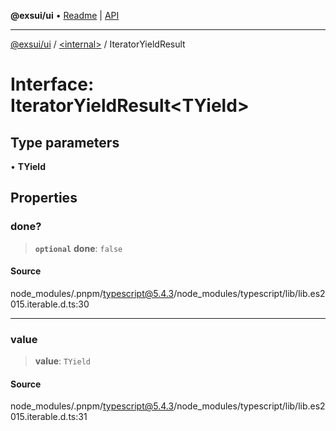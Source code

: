 **@exsui/ui** • [Readme](../../README.md) \| [API](../../globals.md)

***

[@exsui/ui](../../README.md) / [\<internal\>](../README.md) / IteratorYieldResult

# Interface: IteratorYieldResult\<TYield\>

## Type parameters

• **TYield**

## Properties

### done?

> **`optional`** **done**: `false`

#### Source

node\_modules/.pnpm/typescript@5.4.3/node\_modules/typescript/lib/lib.es2015.iterable.d.ts:30

***

### value

> **value**: `TYield`

#### Source

node\_modules/.pnpm/typescript@5.4.3/node\_modules/typescript/lib/lib.es2015.iterable.d.ts:31
